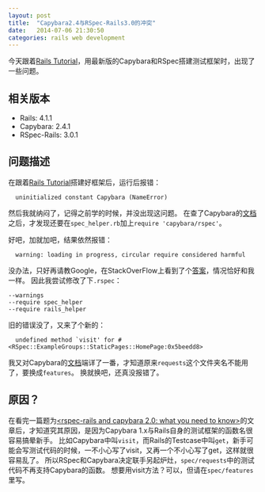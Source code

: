 ```yaml
---
layout: post
title:  "Capybara2.4与RSpec-Rails3.0的冲突"
date:   2014-07-06 21:30:50
categories: rails web development
---
```


[1]: http://railstutorial-china.org/chapter3.html#section-3-2
[2]: http://rubydoc.info/github/jnicklas/capybara#Using_Capybara_with_RSpec
[3]: http://stackoverflow.com/questions/24011737/unable-to-setup-capybara-in-rails
[4]: http://www.andylindeman.com/2012/11/11/rspec-rails-and-capybara-2.0-what-you-need-to-know.html

今天跟着[Rails Tutorial][1]，用最新版的Capybara和RSpec搭建测试框架时，出现了一些问题。

<!--more-->

## 相关版本
* Rails: 4.1.1
* Capybara: 2.4.1
* RSpec-Rails: 3.0.1

## 问题描述

在跟着[Rails Tutorial][1]搭建好框架后，运行后报错：

```
  uninitialized constant Capybara (NameError)
```

然后我就纳闷了，记得之前学的时候，并没出现这问题。 在查了Capybara的[文档][2]之后，才发现还要在`spec_helper.rb`加上`require 'capybara/rspec'`。

好吧，加就加吧，结果依然报错：

```
  warning: loading in progress, circular require considered harmful
```

没办法，只好再请教Google，在StackOverFlow上看到了个[答案][3]，情况恰好和我一样。
因此我尝试修改了下`.rspec`：

```
--warnings
--require spec_helper
--require rails_helper
```

旧的错误没了，又来了个新的：

```
  undefined method `visit' for #<RSpec::ExampleGroups::StaticPages::HomePage:0x5beedd8>
```

我又对Capybara的[文档][2]端详了一番，才知道原来`requests`这个文件夹名不能用了，要换成`features`。
换就换吧，还真没报错了。

## 原因？
在看完一篇题为[<rspec-rails and capybara 2.0: what you need to know>][4]的文章后，才知道究其原因，是因为Capybara 1.x与Rails自身的测试框架的函数名很容易搞晕新手。
比如Capybara中叫`visit`，而Rails的Testcase中叫`get`，新手可能会写测试代码的时候，一不小心写了visit，又再一个不小心写了get，这样就很容易乱了。
所以RSpec和Capybara决定联手另起炉灶，`spec/requests`中的测试代码不再支持Capybara的函数。
想要用visit方法？可以，但请在`spec/features`里写。


